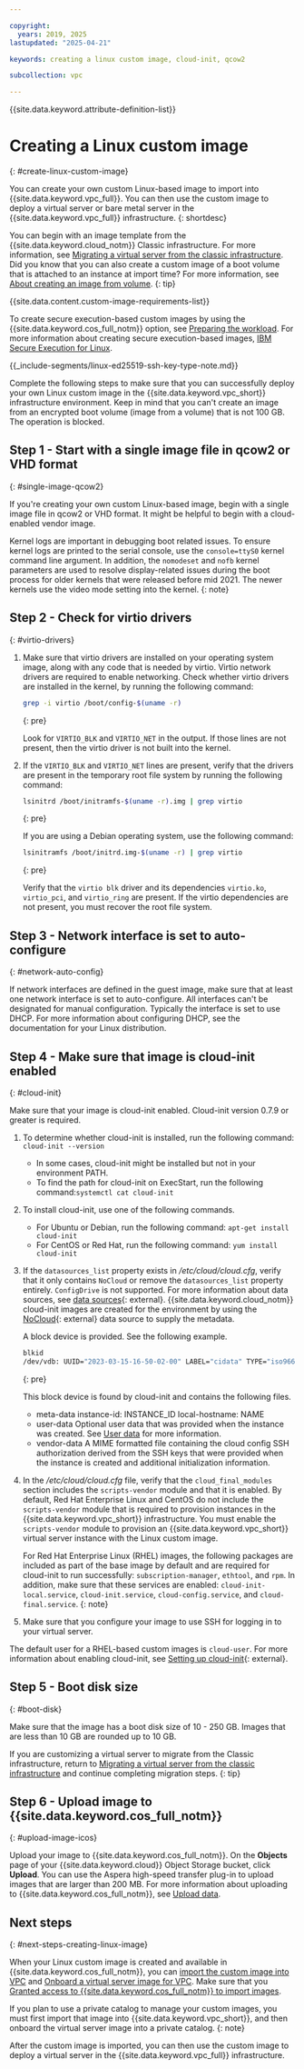 ```yaml
---

copyright:
  years: 2019, 2025
lastupdated: "2025-04-21"

keywords: creating a linux custom image, cloud-init, qcow2

subcollection: vpc

---
```


{{site.data.keyword.attribute-definition-list}}

# Creating a Linux custom image
{: #create-linux-custom-image}

You can create your own custom Linux-based image to import into {{site.data.keyword.vpc_full}}. You can then use the custom image to deploy a virtual server or bare metal server in the {{site.data.keyword.vpc_full}}  infrastructure.
{: shortdesc}

You can begin with an image template from the {{site.data.keyword.cloud_notm}} Classic infrastructure. For more information, see [Migrating a virtual server from the classic infrastructure](/docs/vpc?topic=vpc-migrate-vsi-to-vpc). Did you know that you can also create a custom image of a boot volume that is attached to an instance at import time? For more information, see [About creating an image from volume](/docs/vpc?topic=vpc-image-from-volume-vpc).
{: tip}

{{site.data.content.custom-image-requirements-list}}

To create secure execution-based custom images by using the {{site.data.keyword.cos_full_notm}} option, see [Preparing the workload](https://www.ibm.com/docs/en/linux-on-systems?topic=execution-workload-owner-tasks). For more information about creating secure execution-based images, [IBM Secure Execution for Linux](https://www.ibm.com/docs/en/linux-on-systems?topic=management-secure-execution).


{{_include-segments/linux-ed25519-ssh-key-type-note.md}}

Complete the following steps to make sure that you can successfully deploy your own Linux custom image in the {{site.data.keyword.vpc_short}} infrastructure environment. Keep in mind that you can't create an image from an encrypted boot volume (image from a volume) that is not 100 GB. The operation is blocked.

## Step 1 - Start with a single image file in qcow2 or VHD format
{: #single-image-qcow2}

If you're creating your own custom Linux-based image, begin with a single image file in qcow2 or VHD format. It might be helpful to begin with a cloud-enabled vendor image.

Kernel logs are important in debugging boot related issues. To ensure kernel logs are printed to the serial console, use the `console=ttyS0` kernel command line argument. In addition, the `nomodeset` and `nofb` kernel parameters are used to resolve display-related issues during the boot process for older kernels that were released before mid 2021. The newer kernels use the video mode setting into the kernel.
{: note}

## Step 2 - Check for virtio drivers
{: #virtio-drivers}

1. Make sure that virtio drivers are installed on your operating system image, along with any code that is needed by virtio. Virtio network drivers are required to enable networking. Check whether virtio drivers are installed in the kernel, by running the following command:

    ```sh
    grep -i virtio /boot/config-$(uname -r)
    ```
    {: pre}

    Look for `VIRTIO_BLK` and `VIRTIO_NET` in the output. If those lines are not present, then the virtio driver is not built into the kernel.

2. If the `VIRTIO_BLK` and `VIRTIO_NET` lines are present, verify that the drivers are present in the temporary root file system by running the following command:

    ```sh
    lsinitrd /boot/initramfs-$(uname -r).img | grep virtio
    ```
    {: pre}

    If you are using a Debian operating system, use the following command:

    ```sh
    lsinitramfs /boot/initrd.img-$(uname -r) | grep virtio
    ```
    {: pre}

    Verify that the `virtio blk` driver and its dependencies `virtio.ko`, `virtio_pci`, and `virtio_ring` are present. If the virtio dependencies are not present, you must recover the root file system.

## Step 3 - Network interface is set to auto-configure
{: #network-auto-config}

If network interfaces are defined in the guest image, make sure that at least one network interface is set to
auto-configure. All interfaces can't be designated for manual configuration. Typically the interface is set to
use DHCP. For more information about configuring DHCP, see the documentation for your Linux distribution.

## Step 4 - Make sure that image is cloud-init enabled
{: #cloud-init}

Make sure that your image is cloud-init enabled. Cloud-init version 0.7.9 or greater is required.

1. To determine whether cloud-init is installed, run the following command: `cloud-init --version`
    * In some cases, cloud-init might be installed but not in your environment PATH.
    * To find the path for cloud-init on ExecStart, run the following command:`systemctl cat cloud-init`

2. To install cloud-init, use one of the following commands.
    * For Ubuntu or Debian, run the following command: `apt-get install cloud-init`
    * For CentOS or Red Hat, run the following command: `yum install cloud-init`

3. If the `datasources_list` property exists in */etc/cloud/cloud.cfg*, verify that it only contains `NoCloud` or remove the `datasources_list` property entirely. `ConfigDrive` is not supported. For more information about data sources, see [data sources](https://cloudinit.readthedocs.io/en/latest/reference/datasources.html){: external}. {{site.data.keyword.cloud_notm}} cloud-init images are created for the environment by using the [NoCloud](https://cloudinit.readthedocs.io/en/latest/reference/datasources/nocloud.html){: external} data source to supply the metadata.

   A block device is provided. See the following example.

   ```sh
   blkid
   /dev/vdb: UUID="2023-03-15-16-50-02-00" LABEL="cidata" TYPE="iso9660"
   ```
   {: pre}

   This block device is found by cloud-init and contains the following files.
   * meta-data
      instance-id: INSTANCE_ID
      local-hostname: NAME
   * user-data
      Optional user data that was provided when the instance was created. See [User data](/docs/vpc?topic=vpc-user-data) for more information.
   * vendor-data
      A MIME formatted file containing the cloud config SSH authorization derived from the SSH keys that were provided when the instance is created and additional initialization information.

4. In the */etc/cloud/cloud.cfg* file, verify that the `cloud_final_modules` section includes the `scripts-vendor` module and that it is enabled. By default, Red Hat Enterprise Linux and CentOS do not include the `scripts-vendor` module that is required to provision instances in the {{site.data.keyword.vpc_short}} infrastructure. You must enable the `scripts-vendor` module to provision an {{site.data.keyword.vpc_short}} virtual server instance with the Linux custom image.

    For Red Hat Enterprise Linux (RHEL) images, the following packages are included as part of the base image by default and are required for cloud-init to run successfully: `subscription-manager`, `ethtool`, and `rpm`. In addition, make sure that these services are enabled: `cloud-init-local.service`, `cloud-init.service`, `cloud-config.service`, and `cloud-final.service`.
    {: note}

5. Make sure that you configure your image to use SSH for logging in to your virtual server.

The default user for a RHEL-based custom images is `cloud-user`. For more information about enabling cloud-init, see [Setting up cloud-init](https://access.redhat.com/documentation/en-us/red_hat_enterprise_linux_atomic_host/7/html/installation_and_configuration_guide/setting_up_cloud_init){: external}.

## Step 5 - Boot disk size
{: #boot-disk}

Make sure that the image has a boot disk size of 10 - 250 GB. Images that are less than 10 GB are rounded up to 10 GB.

If you are customizing a virtual server to migrate from the Classic infrastructure, return to [Migrating a virtual server from the classic infrastructure](/docs/vpc?topic=vpc-migrate-vsi-to-vpc#migrate-customize-image-vpc) and continue completing migration steps.
{: tip}

## Step 6 - Upload image to {{site.data.keyword.cos_full_notm}}
{: #upload-image-icos}

Upload your image to {{site.data.keyword.cos_full_notm}}. On the **Objects** page of your {{site.data.keyword.cloud}} Object Storage bucket, click **Upload**. You can use the Aspera high-speed transfer plug-in to upload images that are larger than 200 MB. For more information about uploading to {{site.data.keyword.cos_full_notm}}, see [Upload data](/docs/cloud-object-storage?topic=cloud-object-storage-upload).

## Next steps
{: #next-steps-creating-linux-image}

When your Linux custom image is created and available in {{site.data.keyword.cos_full_notm}}, you can [import the custom image into VPC](/docs/vpc?topic=vpc-importing-custom-images-vpc) and [Onboard a virtual server image for VPC](/docs/account?topic=account-catalog-vsivpc-tutorial&interface=ui). Make sure that you [Granted access to {{site.data.keyword.cos_full_notm}} to import images](/docs/vpc?topic=vpc-object-storage-prereq).

If you plan to use a private catalog to manage your custom images, you must first import that image into {{site.data.keyword.vpc_short}}, and then onboard the virtual server image into a private catalog.
{: note}

After the custom image is imported, you can then use the custom image to deploy a virtual server in the {{site.data.keyword.vpc_full}} infrastructure.
